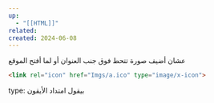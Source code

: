 ```yaml
---
up:
  - "[[HTML]]"
related: 
created: 2024-06-08
---
```


عشان أضيف صورة تتحط فوق جنب العنوان أو لما أفتح الموقع 

```html
<link rel="icon" href="Imgs/a.ico" type="image/x-icon">
```
type: بيقول امتداد الأيقون